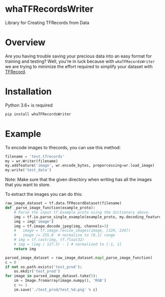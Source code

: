 # whaTFRecordsWriter
Library for Creating TFRecords from Data

# Overview

Are you having trouble saving your precious data into an easy format for training and testing? Well, you're in luck because with `whaTFRecordsWriter` we are trying to minimize the effort required to simplify your dataset with [TFRecord]('https://www.tensorflow.org/tutorials/load_data/tfrecord'). 

# Installation

Python 3.6+ is required

```Python
pip install whaTFRecordsWriter
```

# Example

To encode images to tfrecords, you can use this method:

```python
filename = 'test.tfrecords'
my = wr.Writer(filename)
my.addfeature('image', wr.encode_bytes, preporcessing=wr.load_image)
my.write('test_data')
```

Note: Make sure that the given directory when writing has all the images that you want to store.

To extract the images you can do this:

```python
raw_image_dataset = tf.data.TFRecordDataset(filename)
def _parse_image_function(example_proto):
    # Parse the input tf.Example proto using the dictionary above.
    img = tf.io.parse_single_example(example_proto, my.decoding_features)
    img = img['image']
    img = tf.image.decode_jpeg(img, channels=3)
    #   image = tf.image.resize_images(image, [224, 224])
    #   image /= 255.0  # normalize to [0,1] range
    # img = tf.cast(img, tf.float32)
    # img = (img / 127.5) - 1 # normalized to [-1, 1]
    return img

parsed_image_dataset = raw_image_dataset.map(_parse_image_function)
c = 0
if not os.path.exists('test_prod'):
    os.mkdir('test_prod')
for image in parsed_image_dataset.take(5):
    im = Image.fromarray(image.numpy(), 'RGB')
    c += 1
    im.save('./test_prod/test_%d.png' % c)
```